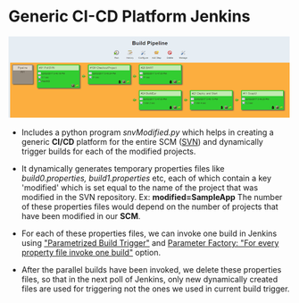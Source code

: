 # Generic CI-CD Platform Jenkins
![Image](/Pipeline.png?raw=true "Generic CI/CD Pipeline Jenkins")
- Includes a python program <i>snvModified.py</i> which helps in creating a generic <b>CI/CD</b> platform for the entire SCM (<u>SVN</u>) and dynamically trigger builds for each of the modified projects.

- It dynamically generates temporary properties files like <i>build0.properties, build1.properties</i> etc, each of which contain a key 'modified' which is set equal to the name of the project that was modified in the SVN repository. Ex: 
        <b>modified=SampleApp</b> 
        The number of these properties files would depend on the number of projects that have been modified in our <b>SCM</b>.

- For each of these properties files, we can invoke one build in Jenkins using <u>"Parametrized Build Trigger"</u> and <u>Parameter Factory: "For every property file invoke one build"</u> option.

- After the parallel builds have been invoked, we delete these properties files, so that in the next poll of Jenkins, only new dynamically created files are used for triggering not the ones we used in current build trigger.
